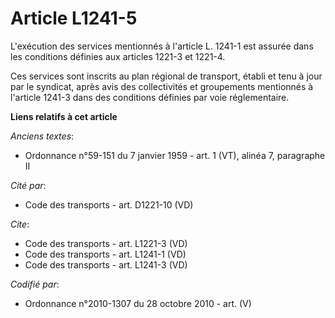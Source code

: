 # Article L1241-5

L'exécution des services mentionnés à l'article L. 1241-1 est assurée dans les conditions définies aux articles 1221-3 et
1221-4. 

Ces services sont inscrits au plan régional de transport, établi et tenu à jour par le syndicat, après avis des collectivités
et groupements mentionnés à l'article 1241-3 dans des conditions définies par voie réglementaire.

**Liens relatifs à cet article**

_Anciens textes_:

  - Ordonnance n°59-151 du 7 janvier 1959 - art. 1 (VT), alinéa 7, paragraphe II

_Cité par_:

  - Code des transports - art. D1221-10 (VD)

_Cite_:

  - Code des transports - art. L1221-3 (VD)
  - Code des transports - art. L1241-1 (VD)
  - Code des transports - art. L1241-3 (VD)

_Codifié par_:

  - Ordonnance n°2010-1307 du 28 octobre 2010 - art. (V)
